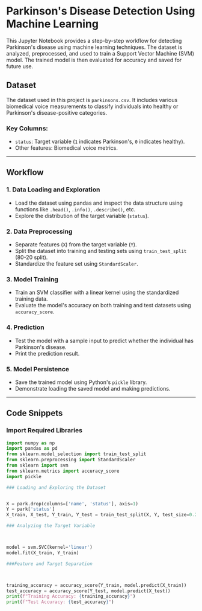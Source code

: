 # Parkinson's Disease Detection Using Machine Learning

This Jupyter Notebook provides a step-by-step workflow for detecting Parkinson's disease using machine learning techniques. The dataset is analyzed, preprocessed, and used to train a Support Vector Machine (SVM) model. The trained model is then evaluated for accuracy and saved for future use.

## Dataset
The dataset used in this project is `parkinsons.csv`. It includes various biomedical voice measurements to classify individuals into healthy or Parkinson's disease-positive categories.

### Key Columns:
- `status`: Target variable (`1` indicates Parkinson's, `0` indicates healthy).
- Other features: Biomedical voice metrics.

---

## Workflow

### 1. **Data Loading and Exploration**
   - Load the dataset using pandas and inspect the data structure using functions like `.head()`, `.info()`, `.describe()`, etc.
   - Explore the distribution of the target variable (`status`).

### 2. **Data Preprocessing**
   - Separate features (`X`) from the target variable (`Y`).
   - Split the dataset into training and testing sets using `train_test_split` (80-20 split).
   - Standardize the feature set using `StandardScaler`.

### 3. **Model Training**
   - Train an SVM classifier with a linear kernel using the standardized training data.
   - Evaluate the model's accuracy on both training and test datasets using `accuracy_score`.

### 4. **Prediction**
   - Test the model with a sample input to predict whether the individual has Parkinson's disease.
   - Print the prediction result.

### 5. **Model Persistence**
   - Save the trained model using Python's `pickle` library.
   - Demonstrate loading the saved model and making predictions.

---

## Code Snippets
### Import Required Libraries
```python
import numpy as np
import pandas as pd 
from sklearn.model_selection import train_test_split
from sklearn.preprocessing import StandardScaler 
from sklearn import svm
from sklearn.metrics import accuracy_score
import pickle

### Loading and Exploring the Dataset


X = park.drop(columns=['name', 'status'], axis=1)
Y = park['status']
X_train, X_test, Y_train, Y_test = train_test_split(X, Y, test_size=0.2, random_state=2)

### Analyzing the Target Variable



model = svm.SVC(kernel='linear')
model.fit(X_train, Y_train)

###Feature and Target Separation



training_accuracy = accuracy_score(Y_train, model.predict(X_train))
test_accuracy = accuracy_score(Y_test, model.predict(X_test))
print(f"Training Accuracy: {training_accuracy}")
print(f"Test Accuracy: {test_accuracy}")







